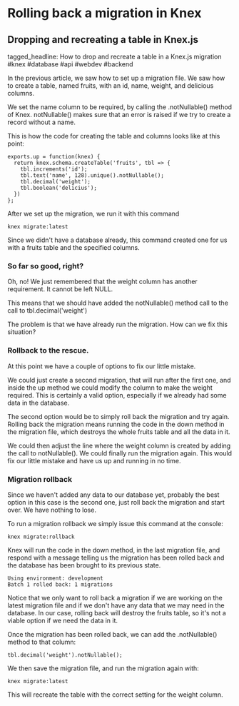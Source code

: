 # Rolling back a migration in Knex
## Dropping and recreating a table in Knex.js

tagged_headline: How to drop and recreate a table in a Knex.js migration #knex #database #api #webdev #backend

In the previous article, we saw how to set up a migration file. We saw how to create a table, named fruits, with an id, name, weight, and delicious columns.

We set the name column to be required, by calling the .notNullable() method of Knex. notNullable() makes sure that an error is raised if we try to create a record without a name.

This is how the code for creating the table and columns looks like at this point:

```
exports.up = function(knex) {
  return knex.schema.createTable('fruits', tbl => {
    tbl.increments('id');
    tbl.text('name', 128).unique().notNullable();
    tbl.decimal('weight');
    tbl.boolean('delicius');
  })
};
```

After we set up the migration, we run it with this command

```
knex migrate:latest
```

Since we didn't have a database already, this command created one for us with a fruits table and the specified columns. 

### So far so good, right?

Oh, no! We just remembered that the weight column has another requirement. It
cannot be left NULL. 

This means that we should have added the notNullable() method call to the call
to tbl.decimal('weight')

The problem is that we have already run the migration. How can we fix this situation? 


### Rollback to the rescue.

At this point we have a couple of options to fix our little mistake. 

We could just create a second migration, that will run after the first one, and inside the up method we could modify the column to make the weight required. 
This is certainly a valid option, especially if we already had some data in the database.

The second option would be to simply roll back the migration and try again. Rolling back the migration means running the code in the down method in the migration file, which destroys the whole fruits table and all the data in it.

We could then adjust the line where the weight column is created by adding the call to notNullable(). We could finally run the migration again. This would fix our little mistake and have us up and running in no time.

### Migration rollback

Since we haven't added any data to our database yet, probably the best option in this case is the second one, just roll back the migration and start over. We have nothing to lose.

To run a migration rollback we simply issue this command at the console:

```
knex migrate:rollback
```

Knex will run the code in the down method, in the last migration file, and respond with a message telling us the migration has been rolled back and the database has been brought to its previous state.

```
Using environment: development
Batch 1 rolled back: 1 migrations
```

Notice that we only want to roll back a migration if we are working on the latest migration file and if we don't have any data that we may need in the database.
In our case, rolling back will destroy the fruits table, so it's not a viable option if we need the data in it.

Once the migration has been rolled back, we can add the .notNullable() method to that column:

```
tbl.decimal('weight').notNullable();
```

We then save the migration file, and run the migration again with:

```
knex migrate:latest
```

This will recreate the table with the correct setting for the weight column.

